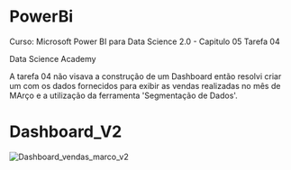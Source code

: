 <h1>PowerBi</h1>
<p>Curso: Microsoft Power BI para Data Science 2.0 - Capitulo 05 Tarefa 04

<p>Data Science Academy
  
<p>A tarefa 04 não visava a construção de um Dashboard então resolvi criar um com os dados fornecidos para exibir as vendas realizadas no mês de MArço e a utilização da ferramenta 'Segmentação de Dados'.

<h1>Dashboard_V2</h1>

![Dashboard_vendas_marco_v2](https://user-images.githubusercontent.com/45541129/144868628-fa269b22-7256-40ac-9b10-a1e63bcebbe2.JPG)
